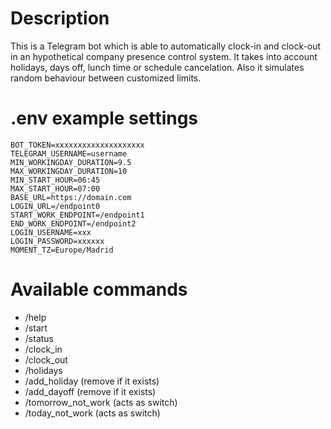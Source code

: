 # Description

This is a Telegram bot which is able to automatically clock-in and clock-out in an hypothetical company presence control system.
It takes into account holidays, days off, lunch time or schedule cancelation.
Also it simulates random behaviour between customized limits.

# .env example settings

```
BOT_TOKEN=xxxxxxxxxxxxxxxxxxxx
TELEGRAM_USERNAME=username
MIN_WORKINGDAY_DURATION=9.5
MAX_WORKINGDAY_DURATION=10
MIN_START_HOUR=06:45
MAX_START_HOUR=07:00
BASE_URL=https://domain.com
LOGIN_URL=/endpoint0
START_WORK_ENDPOINT=/endpoint1
END_WORK_ENDPOINT=/endpoint2
LOGIN_USERNAME=xxx
LOGIN_PASSWORD=xxxxxx
MOMENT_TZ=Europe/Madrid
```

# Available commands

* /help
* /start
* /status
* /clock_in
* /clock_out
* /holidays
* /add_holiday (remove if it exists)
* /add_dayoff (remove if it exists)
* /tomorrow_not_work (acts as switch)
* /today_not_work (acts as switch)